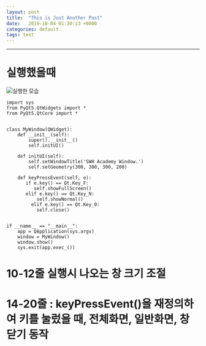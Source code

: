 ```yaml
---
layout: post
title:  "This is Just Another Post"
date:   2019-10-04 01:30:13 +0800
categories: default
tags: test
---
```


---
# 실행했을때
![실행한 모습](https://minseop0814.github.io/assets/res/post/캡처.PNG)
```
import sys
from PyQt5.QtWidgets import *
from PyQt5.QtCore import *


class MyWindow(QWidget):
    def __init__(self):
        super().__init__()
        self.initUI()

    def initUI(self):
        self.setWindowTitle('SWH Academy Window.')
        self.setGeometry(300, 300, 300, 200)

    def keyPressEvent(self, e):     
       if e.key() == Qt.Key_F:  
          self.showFullScreen()
       elif e.key() == Qt.Key_N:
           self.showNormal()
		 elif e.key() == Qt.Key_0:
           self.close()


if __name__ == "__main__":
    app = QApplication(sys.argv)
    window = MyWindow()
    window.show()
    sys.exit(app.exec_())
```
# 10-12줄 실행시 나오는 창 크기 조절
# 14-20줄 : keyPressEvent()을 재정의하여 키를 눌렀을 때, 전체화면, 일반화면, 창 닫기 동작